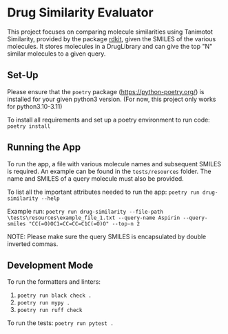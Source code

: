 # Drug Similarity Evaluator
This project focuses on comparing molecule similarities using Tanimotot Similarity, provided by the package [rdkit](https://www.rdkit.org/), given the SMILES of the various molecules.
It stores molecules in a DrugLibrary and can give the top "N" similar molecules to a given query.

## Set-Up
Please ensure that the `poetry` package (https://python-poetry.org/) is installed for your given python3 version. 
(For now, this project only works for python3.10-3.11)

To install all requirements and set up a poetry environment to run code:
`poetry install`

## Running the App
To run the app, a file with various molecule names and subsequent SMILES is required.
An example can be found in the `tests/resources` folder.
The name and SMILES of a query molecule must also be provided.

To list all the important attributes needed to run the app:
`poetry run drug-similarity --help`

Example run:
`poetry run drug-similarity --file-path \tests\resources\example_file_1.txt --query-name Aspirin --query-smiles "CC(=O)OC1=CC=CC=C1C(=O)O" --top-n 2`

NOTE: Please make sure the query SMILES is encapsulated by double inverted commas.

## Development Mode
To run the formatters and linters:
1. `poetry run black check .`
2. `poetry run mypy .`
3. `poetry run ruff check`

To run the tests:
`poetry run pytest .`
